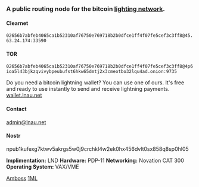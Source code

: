### A public routing node for the bitcoin [lighting network](https://lightning.network/ "The Lightning Network paper is licenced Creative Commons Attribution 4.0 International (CC BY 4.0).").

#### Clearnet

`02656b7abfeb4065ca1b52310af76750e769718b2b0dfce1ff4f07fe5cef3c3ff8@45.63.24.174:33590`

#### TOR

`02656b7abfeb4065ca1b52310af76750e769718b2b0dfce1ff4f07fe5cef3c3ff8@4p6ioa5l43bjkzqvivybpeubufst6hkw65dmtj2x3cmeotbo32lqu4ad.onion:9735`

Do you need a bitcoin lightning wallet? You can use one of ours. It's free and ready to use instantly to send and receive lightning payments. [wallet.lnau.net](https://wallet.lnau.net "Free Bitcoin Lightning Network Wallet")

#### Contact

admin@lnau.net

#### Nostr

npub1kufexg7ktwv5akrgs5w0j9crchkl4w2ek0hx456dvlt0sx858q8sp0hl05

**Implimentation:** LND
**Hardware:** PDP-11
**Networking:** Novation CAT 300
**Operating System:** VAX/VME

[Amboss](https://amboss.space/node/02656b7abfeb4065ca1b52310af76750e769718b2b0dfce1ff4f07fe5cef3c3ff8)  [1ML](https://1ml.com/node/02656b7abfeb4065ca1b52310af76750e769718b2b0dfce1ff4f07fe5cef3c3ff8)
